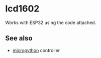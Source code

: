 # lcd1602

Works with ESP32 using the code attached.

## See also

* [micropython](https://github.com/dhylands/python_lcd/blob/master/lcd/esp32_gpio_lcd_test.py) controller
